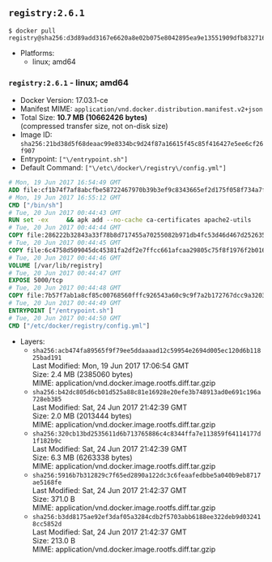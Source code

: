 ## `registry:2.6.1`

```console
$ docker pull registry@sha256:d3d89add3167e6620a8e02b075e8042895ea9e13551909dfb8327165996ef571
```

-	Platforms:
	-	linux; amd64

### `registry:2.6.1` - linux; amd64

-	Docker Version: 17.03.1-ce
-	Manifest MIME: `application/vnd.docker.distribution.manifest.v2+json`
-	Total Size: **10.7 MB (10662426 bytes)**  
	(compressed transfer size, not on-disk size)
-	Image ID: `sha256:21bd38d5f68deaac99e8334bc9d24f87a16615f45c85f416427e5ee6cf26f907`
-	Entrypoint: `["\/entrypoint.sh"]`
-	Default Command: `["\/etc\/docker\/registry\/config.yml"]`

```dockerfile
# Mon, 19 Jun 2017 16:54:49 GMT
ADD file:cf1b74f7af8abcfbe58722467970b39b3ef9c8343665ef2d175f058f734a7f6e in / 
# Mon, 19 Jun 2017 16:55:12 GMT
CMD ["/bin/sh"]
# Tue, 20 Jun 2017 00:44:43 GMT
RUN set -ex     && apk add --no-cache ca-certificates apache2-utils
# Tue, 20 Jun 2017 00:44:44 GMT
COPY file:286222b32843a33f78b8d717455a70255082b971db4fc53d46d467d2526359ab in /bin/registry 
# Tue, 20 Jun 2017 00:44:45 GMT
COPY file:6c4758d509045dc45381fa2df2e7ffcc661afcaa29805c75f8f1976f2b016db8 in /etc/docker/registry/config.yml 
# Tue, 20 Jun 2017 00:44:46 GMT
VOLUME [/var/lib/registry]
# Tue, 20 Jun 2017 00:44:47 GMT
EXPOSE 5000/tcp
# Tue, 20 Jun 2017 00:44:48 GMT
COPY file:7b57f7ab1a8cf85c00768560fffc926543a60c9c9f7a2b172767dcc9a3203394 in /entrypoint.sh 
# Tue, 20 Jun 2017 00:44:49 GMT
ENTRYPOINT ["/entrypoint.sh"]
# Tue, 20 Jun 2017 00:44:50 GMT
CMD ["/etc/docker/registry/config.yml"]
```

-	Layers:
	-	`sha256:acb474fa89565f9f79ee5ddaaaad12c59954e2694d005ec120d6b11825bad191`  
		Last Modified: Mon, 19 Jun 2017 17:06:54 GMT  
		Size: 2.4 MB (2385060 bytes)  
		MIME: application/vnd.docker.image.rootfs.diff.tar.gzip
	-	`sha256:b42dc805d6cb01d525a88c81e16928e20efe3b748913ad0e691c196a728eb385`  
		Last Modified: Sat, 24 Jun 2017 21:42:39 GMT  
		Size: 2.0 MB (2013444 bytes)  
		MIME: application/vnd.docker.image.rootfs.diff.tar.gzip
	-	`sha256:320cb13bd2535611d6b713765886c4c8344ffa7e113859f64114177d1f182b9c`  
		Last Modified: Sat, 24 Jun 2017 21:42:39 GMT  
		Size: 6.3 MB (6263338 bytes)  
		MIME: application/vnd.docker.image.rootfs.diff.tar.gzip
	-	`sha256:5916b7b312829c7f65ed2890a122dc3c6feaafedbbe5a040b9eb8717ae5168fe`  
		Last Modified: Sat, 24 Jun 2017 21:42:37 GMT  
		Size: 371.0 B  
		MIME: application/vnd.docker.image.rootfs.diff.tar.gzip
	-	`sha256:b3dd8175ae92ef3daf05a3284cdb2f5703abb6188ee322deb9d032418cc5852d`  
		Last Modified: Sat, 24 Jun 2017 21:42:37 GMT  
		Size: 213.0 B  
		MIME: application/vnd.docker.image.rootfs.diff.tar.gzip
